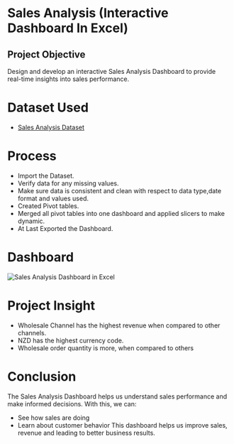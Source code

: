 # Sales Analysis (Interactive Dashboard In Excel)
## Project Objective
Design and develop an interactive Sales Analysis Dashboard to provide real-time insights into sales performance.
# Dataset Used
- <a href="https://github.com/Poojitha2509/Sales-Analysis-Dashboard-In-Excel/blob/main/Sales%20Analysis%20Report.xlsx">Sales Analysis Dataset</a>
# Process
- Import the Dataset.
- Verify data for any missing values.
- Make sure data is consistent and clean with respect to data type,date format and values used.
- Created Pivot tables.
- Merged all pivot tables into one dashboard and applied slicers to make dynamic.
- At Last Exported the Dashboard.
# Dashboard
![Sales Analysis Dashboard in Excel](https://github.com/user-attachments/assets/da82b15f-7c69-4e7d-ae71-448b199753bd)
# Project Insight
- Wholesale Channel has the highest revenue when compared to other channels.
- NZD has the highest currency code.
- Wholesale order quantity is more, when compared to others
# Conclusion
The Sales Analysis Dashboard helps us understand sales performance and make informed decisions. With this, we can:
- See how sales are doing
- Learn about customer behavior
This dashboard helps us improve sales, revenue and leading to better business results.
